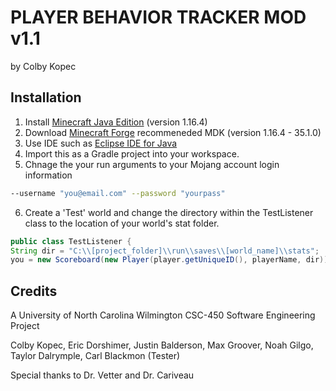 # PLAYER BEHAVIOR TRACKER MOD v1.1

by Colby Kopec

## Installation

1. Install [Minecraft Java Edition](https://www.minecraft.net/en-us/download) (version 1.16.4)
2. Download [Minecraft Forge](http://files.minecraftforge.net/) recommeneded MDK (version 1.16.4 - 35.1.0)
3. Use IDE such as [Eclipse IDE for Java](https://www.eclipse.org/downloads/packages/release/kepler/sr1/eclipse-ide-java-developers)
4. Import this as a Gradle project into your workspace.
5. Chnage the your run arguments to your Mojang account login information

```bash
--username "you@email.com" --password "yourpass"
```

6. Create a 'Test' world and change the directory within the TestListener class to the location of your world's stat folder.

```java
public class TestListener {
String dir = "C:\\[project_folder]\\run\\saves\\[world_name]\\stats";
you = new Scoreboard(new Player(player.getUniqueID(), playerName, dir)); }
```

## Credits
A University of North Carolina Wilmington CSC-450 Software Engineering Project

Colby Kopec, Eric Dorshimer, Justin Balderson, Max Groover, Noah Gilgo, Taylor Dalrymple, Carl Blackmon (Tester)

Special thanks to Dr. Vetter and Dr. Cariveau
